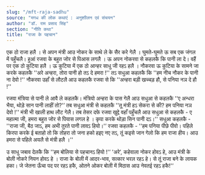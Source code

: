 ```yaml
---
slug: "/mft-raja-sadhu"
source: "मगध की लोक कथाएं : अनुशाीलन एवं संचयन"
author: "डॉ. राम प्रसाद सिंह"
section: "नीति कथा"
title: "राजा के पहचान"
---
```

एक ठो राजा हलै । से अपन मंत्री आउ नोकर के साथे ले के सैर करे गेलै । घुमते-घुमते ऊ सब एक जंगल में पहुँचलै। हुआं रजवा के बहुत जोर से पिआस लगलै । ऊ अपन नोकरवा से कहलकै कि पानी ला दे। वहैं पर एक ठो कुटिया हलै । ऊ कुटिया में एक ठो आन्हर साधु जी रहऽ हलै । नौकरवा ऊ कुटिया के सामने जा करके कहलकै ''अरे अन्हरा, तोरा पानी हो तऽ दे हमरा !'' तऽ सधुआ कहलकै कि ''हम नीच नौकर के पानी ना देवो !'' नौकरवा उहाँ से लौटलै आउ कहलकै रजवा से कि ''अन्हरा बड़ी खच्चड़ हौ, से पनिया नञ दे हौ !'' 

रजवा मंत्रिया से पानी ले आवै ले कहलकै। मंत्रियो अन्हरा के पास गेलै आउ सधुआ से कहलकै ''ए अन्धरा भैया, थोड़े सान पानी लाहीं तो?'’ तब सधुआ मंत्री से कहलकै ''तू मंत्री हऽ सेकरा से की? हम पनिया नञ देवो !'' मंत्री भी खाली हाथ लौट गेलै। तब तेसर दफे रजवा खुद्दे वहाँ पहुँचलै आउ सधुआ से कहलकै -  ए महात्मा जी, हमरा बहुत जोर से पियास लगल हे । कृपा करके थोड़ा सिन पानी दऽ।'' सधुआ कहलकै - ''राजा जी, बैठ जाऽ, हम अभी तुरते पानी लावऽ हियो।'’ रजवा कहलकै - ''हम पनिया पीछे पीवो। पहिले किरपा करके ई बताहो तो कि तोहरा तो जना हको हइए नए तऽ, तूं कइसे जान गेलो कि हम राजा हीय। आउ हमरा से पहिले अयलै से मंत्री हलै ।'' 

उ साधु जबाव देलकै कि ''हम बोलिया से पहचानऽ हियो !'’ 'अरे’, कहेवाला नोकर होवऽ हे, आउ मंत्री के बोली नोकरे नियन होवऽ हे । राजा के बोली में आदर-भाव, सत्कार भरल रहऽ हे। से तूं राजा बने के लायक हका। जे जेतना ऊँचा पद पर रहऽ हकै, ओतने ओकर बोली में मिठास आउ नेवतई रहऽ हकै!'’